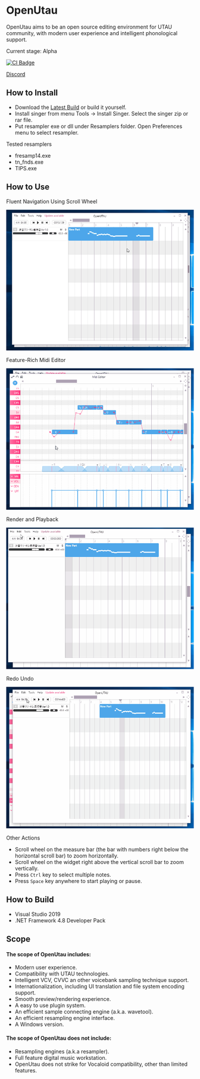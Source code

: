 
# OpenUtau

OpenUtau aims to be an open source editing environment for UTAU community, with modern user experience and intelligent phonological support.

Current stage: Alpha

<a href="https://ci.appveyor.com/project/stakira/openutau" target="_blank"><img src="https://ci.appveyor.com/api/projects/status/github/stakira/OpenUtau?svg=true" alt="CI Badge"/></a>

[Discord](https://discord.gg/UfpMnqMmEM)

## How to Install

- Download the <a href="https://github.com/stakira/OpenUtau/releases">Latest Build</a> or build it yourself.
- Install singer from menu Tools -> Install Singer. Select the singer zip or rar file.
- Put resampler exe or dll under Resamplers folder. Open Preferences menu to select resampler.

Tested resamplers
- fresamp14.exe
- tn_fnds.exe
- TIPS.exe

## How to Use

Fluent Navigation Using Scroll Wheel

![Editor](Misc/GIFs/editor.gif)

Feature-Rich Midi Editor

![Editor](Misc/GIFs/editor2.gif)

Render and Playback

![Playback](Misc/GIFs/playback.gif)

Redo Undo

![undo](Misc/GIFs/undo.gif)

Other Actions
- Scroll wheel on the measure bar (the bar with numbers right below the horizontal scroll bar) to zoom horizontally.
- Scroll wheel on the widget right above the vertical scroll bar to zoom vertically.
- Press `Ctrl` key to select multiple notes.
- Press `Space` key anywhere to start playing or pause.

## How to Build

- Visual Studio 2019
- .NET Framework 4.8 Developer Pack

## Scope
#### The scope of OpenUtau includes:
- Modern user experience.
- Compatibility with UTAU technologies.
- Intelligent VCV, CVVC an other voicebank sampling technique support.
- Internationalization, including UI translation and file system encoding support.
- Smooth preview/rendering experience.
- A easy to use plugin system.
- An efficient sample connecting engine (a.k.a. wavetool).
- An efficient resampling engine interface.
- A Windows version.

#### The scope of OpenUtau does not include:
- Resampling engines (a.k.a resampler).
- Full feature digital music workstation.
- OpenUtau does not strike for Vocaloid compatibility, other than limited features.
